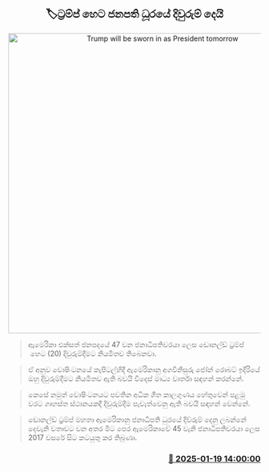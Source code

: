<p align='center'><b><h2 align='center' title='Trump will be sworn in as President tomorrow'>🏷ට්‍රම්ප් හෙට ජනපති ධූරයේ දිවුරුම් දෙයි</h2></b></p>
<p align='center'><img src='https://helakuru.sgp1.cdn.digitaloceanspaces.com/esana/images/lib/donald-trump-2025.jpg' width='600' alt='Trump will be sworn in as President tomorrow'></p>

> ඇමෙරිකා එක්සත් ජනපදයේ 47 වන ජනාධිපතිවරයා ලෙස ඩොනල්ඩ් ට්‍රම්ප්  හෙට (20) දිවුරුම්දීමට නියමිතව තිබෙනවා.

> ඒ අනුව වොෂිංටනයේ කැපිටල්හිදී ඇමෙරිකානු අගවිනිසුරු ජෝන් රොබට් ඉදිරියේ ඔහු දිවුරුම්දීමට නියමිතව ඇති බවයි විදෙස් මාධ්‍ය වාර්තා සඳහන් කරන්නේ.

> කෙසේ නමුත් වොෂිංටනයට පවතින අධික ශීත කාලගුණය හේතුවෙන් පළමු වරට ගෘහස්ත ස්ථානයකදී දිවුරුම්දීම පැවැත්වෙනු ඇති බවයි සඳහන් වෙන්නේ.

> ඩොනල්ඩ් ට්‍රම්ප් මහතා ඇමෙරිකානු ජනාධිපති ධුරයේ දිව්රුම් දෙනු ලබන්නේ දෙවැනි වතාවට වන අතර මීට පෙර ඇමෙරිකාවේ 45 වැනි ජනාධිපතිවරයා ලෙස 2017 වසරේ සිට කටයුතු කර තිබුණා.



<h3 align='right'><a href='https://www.helakuru.lk/esana/p/106695/'>📅 2025-01-19 14:00:00</a></h3>
